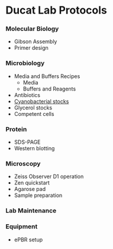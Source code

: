 # Ducat Lab Protocols

### Molecular Biology
- Gibson Assembly
- Primer design

### Microbiology
- Media and Buffers Recipes
  - Media
  - Buffers and Reagents
- Antibiotics
- [Cyanobacterial stocks](dmso-stocks.md)
- Glycerol stocks
- Competent cells

### Protein
- SDS-PAGE
- Western blotting

### Microscopy
- Zeiss Observer D1 operation
- Zen quickstart
- Agarose pad
- Sample preparation

### Lab Maintenance

### Equipment
- ePBR setup
